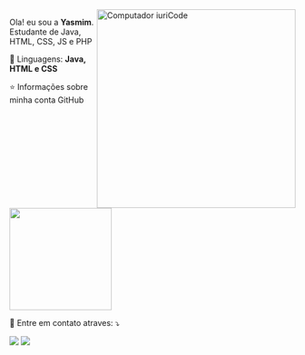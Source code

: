 <img src="https://raw.githubusercontent.com/MicaelliMedeiros/micaellimedeiros/master/image/computer-illustration.png" min-width="350px" max-width="350px" width="350px" align="right" alt="Computador iuriCode">

<p align="left"> 
  Ola! eu sou a <strong>Yasmim</strong>.<br>
  Estudante de Java, HTML, CSS, JS e PHP
</p>

<p align="left">
  🦄 Linguagens: <strong>Java, HTML e CSS</strong>
</p>

<p align="left">
⭐ Informações sobre minha conta GitHub
<a href="https://github.com/mimaline">
  <img height="180em" src="https://github-readme-stats.vercel.app/api?username=mimaline&theme=dracula&show_icons=true" />
</a>

<p align="left">
  💌 Entre em contato atraves: ⤵️
</p>


  <a href="https://www.linkedin.com/in/yasmim-roeder/" alt="Linkedin">
  <img src="https://img.shields.io/badge/-Linkedin-0e76a8?style=flat-square&logo=Linkedin&logoColor=white&link="https://www.linkedin.com/in/yasmim-roeder/" /></a>

  <a href="https://www.instagram.com/mimaline/" alt="Instagram">
  <img src="https://img.shields.io/badge/-Instagram-DF0174?style=flat-square&labelColor=DF0174&logo=instagram&logoColor=white&link="https://www.instagram.com/mimaline/"/></a>
</p>  
